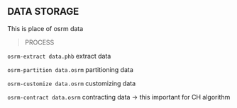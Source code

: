 ## DATA STORAGE

This is place of osrm data


> PROCESS

`osrm-extract data.phb` extract data

`osrm-partition data.osrm` partitioning data

`osrm-customize data.osrm` customizing data

`osrm-contract data.osrm` contracting data -> this important for CH algorithm

